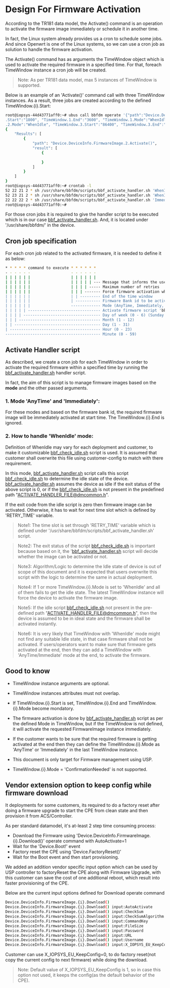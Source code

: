 # Design For Firmware Activation

According to the TR181 data model, the Activate() command is an operation to activate the firmware image immediately or schedule it in another time.

In fact, the Linux system already provides us a cron to schedule some jobs. And since Openwrt is one of the Linux systems, so we can use a cron job as solution to handle the firmware activation.

The Activate() command has as arguments the TimeWindow object which is used to activate the required firmware in a specified time. For that, foreach TimeWindow instance a cron job will be created.

> Note: As per TR181 data model, max 5 instances of TimeWindow is supported.

Below is an example of an 'Activate()' command call with three TimeWindow instances. As a result, three jobs are created according to the defined TimeWindow.{i}.Start:

```bash
root@iopsys-44d43771aff0:~# ubus call bbfdm operate '{"path":"Device.DeviceInfo.FirmwareImage.2.", "action":"Activate()", "input":{"TimeWindow.1
.Start":"1800", "TimeWindow.1.End":"3600", "TimeWindow.1.Mode":"WhenIdle", "TimeWindow.2.Start":"5400", "TimeWindow.2.End":"9000", "TimeWindow
.2.Mode":"WhenIdle", "TimeWindow.3.Start":"86400", "TimeWindow.3.End":"172800", "TimeWindow.3.Mode":"Immediately"}}'
{
	"Results": [
		{
			"path": "Device.DeviceInfo.FirmwareImage.2.Activate()",
			"result": [
				{
					
				}
			]
		}
	]
}
root@iopsys-44d43771aff0:~# crontab -l
52 22 21 2 * sh /usr/share/bbfdm/scripts/bbf_activate_handler.sh 'WhenIdle' '2' '1800' '0' '' ''
52 23 21 2 * sh /usr/share/bbfdm/scripts/bbf_activate_handler.sh 'WhenIdle' '2' '3600' '0' '' ''
22 22 22 2 * sh /usr/share/bbfdm/scripts/bbf_activate_handler.sh 'Immediately' '2' '86400' '1' '' ''
root@iopsys-44d43771aff0:~# 

```

For those cron jobs it is required to give the handler script to be executed which is in our case [bbf_activate_handler.sh](../../libbbfdm/scripts/bbf_activate_handler.sh). And, it is located under '/usr/share/bbfdm/' in the device.


## Cron job specification

For each cron job related to the activated firmware, it is needed to define it as below:

```bash
* * * * * command to execute * * * * * *
- - - - - -                  - - - - - -
| | | | | |                  | | | | | |
| | | | | |                  | | | | | --- Message that informs the user of a new activation request
| | | | | |                  | | | | ----- Maximum number of retries
| | | | | |                  | | | ------- Force firmware activation when it's not idle (0 - 1)
| | | | | |                  | | --------- End of the time window
| | | | | |                  | ----------- Firmware Bank id to be activated
| | | | | |                  ------------- Mode (AnyTime, Immediately, WhenIdle, ConfirmationNeeded)
| | | | | -------------------------------- Activate firmware script 'bbf_activate_handler.sh'
| | | | ---------------------------------- Day of week (0 - 6) (Sunday =0)
| | | ------------------------------------ Month (1 - 12)
| | -------------------------------------- Day (1 - 31)
| ---------------------------------------- Hour (0 - 23)
------------------------------------------ Minute (0 - 59)
```


## Activate Handler script

As described, we create a cron job for each TimeWindow in order to activate the required firmware within a specified time by running the [bbf_activate_handler.sh](../../libbbfdm/scripts/bbf_activate_handler.sh) handler script.

In fact, the aim of this script is to manage firmware images based on the **mode** and the other passed arguments.


### 1. Mode 'AnyTime' and 'Immediately':

For these modes and based on the firmware bank id, the required firmware image will be immediately activated at start time. The TimeWindow.{i}.End is ignored.

### 2. How to handle 'WhenIdle' mode:

Definition of WhenIdle may vary for each deployment and customer, to make it customizable [bbf_check_idle.sh](../../libbbfdm/scripts/bbf_check_idle.sh) script is used. It is assumed that customer shall overwrite this file using customer-config to match with there requirement.

In this mode, [bbf_activate_handler.sh](../../libbbfdm/scripts/bbf_activate_handler.sh) script calls this script [bbf_check_idle.sh](../../libbbfdm/scripts/bbf_check_idle.sh) to determine the idle state of the device. [bbf_activate_handler.sh](../../libbbfdm/scripts/bbf_activate_handler.sh) assumes the device as idle if the exit status of the above script is 0, or if the [bbf_check_idle.sh](../../libbbfdm/scripts/bbf_check_idle.sh) is not present in the predefined path "ACTIVATE_HANDLER_FILE@dmcommon.h".


If the exit code from the idle script is zero then firmware image can be activated. Otherwise, it has to wait for next time slot which is defined by 'RETRY_TIME' variable.

> Note1: The time slot is set through 'RETRY_TIME' variable which is defined under '/usr/share/bbfdm/scripts/bbf_activate_handler.sh' script.

> Note2: The exit status of the script [bbf_check_idle.sh](../../libbbfdm/scripts/bbf_check_idle.sh) is important because based on it, the '[bbf_activate_handler.sh](../../libbbfdm/scripts/bbf_activate_handler.sh) script will decide whether the image can be activated or not.

> Note3: Algorithm/Logic to determine the Idle state of device is out of scope of this document and it is expected that users overwrite this script with the logic to determine the same in actual deployment.

> Note4: If 1 or more TimeWindow.{i}.Mode is set to 'WhenIdle' and all of them fails to get the idle state. The latest TimeWindow instance will force the device to activate the firmware image.

> Note5: If the idle script [bbf_check_idle.sh](../../libbbfdm/scripts/bbf_check_idle.sh) not present in the pre-defined path "ACTIVATE_HANDLER_FILE@dmcommon.h", then the device is assumed to be in ideal state and the firmware shall be activated instantly.

> Note6: It is very likely that TimeWindow with 'WhenIdle' mode might not find any suitable Idle state, in that case firmware shall not be activated. If users/operators want to make sure that firmware gets activated at the end, then they can add a TimeWindow with 'AnyTime/Immediate' mode at the end, to activate the firmware.


## Good to know

* TimeWindow instance arguments are optional.

* TimeWindow instances attributes must not overlap.

* If TimeWindow.{i}.Start is set, TimeWindow.{i}.End and TimeWindow.{i}.Mode become mondatory.

* The firmware activation is done by [bbf_activate_handler.sh](../../libbbfdm/scripts/bbf_activate_handler.sh) script as per the defined Mode in TimeWindow, but if the TimeWindow is not defined, it will activate the requested FirmwareImage instance immediately.

* If the customer wants to be sure that the required firmware is getting activated at the end then they can define the TimeWindow.{i}.Mode as 'AnyTime' or 'Immediately' in the last TimeWindow instance.

* This document is only target for Firmware management using USP.

* TimeWindow.{i}.Mode = 'ConfirmationNeeded' is not supported.


## Vendor extension option to keep config while firmware download

It deployments for some customers, its required to do a factory reset after doing a firmware upgrade to start the CPE from clean state and then provision it from ACS/Controller.

As per standard datamodel, it's at-least 2 step time consuming process:
- Download the Firmware using 'Device.DeviceInfo.FirmwareImage.{i}.Download()' operate command with AutoActivate=1
- Wait for the 'Device.Boot!' event
- Factory reset the CPE using 'Device.FactoryReset()'
- Wait for the Boot event and then start provisioning.

We added an addition vendor specific input option which can be used by USP controller to factoryReset the CPE along with Firmware Upgrade, with this customer can save the cost of one additional reboot, which result into faster provisioning of the CPE.

Below are the current input options defined for Download operate command
```bash
Device.DeviceInfo.FirmwareImage.{i}.Download()
Device.DeviceInfo.FirmwareImage.{i}.Download() input:AutoActivate
Device.DeviceInfo.FirmwareImage.{i}.Download() input:CheckSum
Device.DeviceInfo.FirmwareImage.{i}.Download() input:CheckSumAlgorithm
Device.DeviceInfo.FirmwareImage.{i}.Download() input:CommandKey
Device.DeviceInfo.FirmwareImage.{i}.Download() input:FileSize
Device.DeviceInfo.FirmwareImage.{i}.Download() input:Password
Device.DeviceInfo.FirmwareImage.{i}.Download() input:URL
Device.DeviceInfo.FirmwareImage.{i}.Download() input:Username
Device.DeviceInfo.FirmwareImage.{i}.Download() input:X_IOPSYS_EU_KeepConfig
```

Customer can use X_IOPSYS_EU_KeepConfig=0, to do factory reset(not copy the current config to next firmware) while doing the download.

> Note: Default value of X_IOPSYS_EU_KeepConfig is 1, so in case this option not used, it keeps the config(as the default behavior of the CPE).
